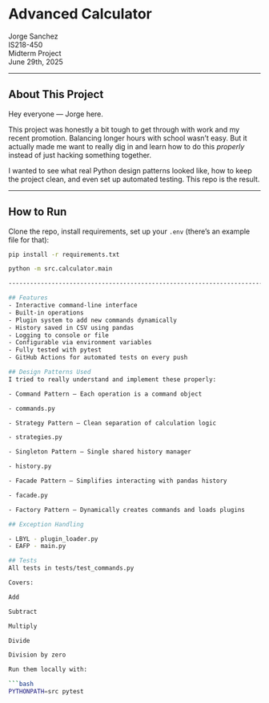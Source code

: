 # Advanced Calculator

Jorge Sanchez  
IS218-450  
Midterm Project  
June 29th, 2025

---

## About This Project
Hey everyone — Jorge here.

This project was honestly a bit tough to get through with work and my recent promotion. Balancing longer hours with school wasn’t easy. But it actually made me want to really dig in and learn how to do this *properly* instead of just hacking something together.

I wanted to see what real Python design patterns looked like, how to keep the project clean, and even set up automated testing. This repo is the result.

---

## How to Run
Clone the repo, install requirements, set up your `.env` (there’s an example file for that):

```bash
pip install -r requirements.txt

python -m src.calculator.main

-------------------------------------------------------------------------------------------------

## Features
- Interactive command-line interface
- Built-in operations
- Plugin system to add new commands dynamically
- History saved in CSV using pandas
- Logging to console or file
- Configurable via environment variables
- Fully tested with pytest
- GitHub Actions for automated tests on every push

## Design Patterns Used
I tried to really understand and implement these properly:

- Command Pattern — Each operation is a command object

- commands.py

- Strategy Pattern — Clean separation of calculation logic

- strategies.py

- Singleton Pattern — Single shared history manager

- history.py

- Facade Pattern — Simplifies interacting with pandas history

- facade.py

- Factory Pattern — Dynamically creates commands and loads plugins

## Exception Handling

- LBYL - plugin_loader.py
- EAFP - main.py

## Tests
All tests in tests/test_commands.py

Covers:

Add

Subtract

Multiply

Divide

Division by zero

Run them locally with:

```bash
PYTHONPATH=src pytest

